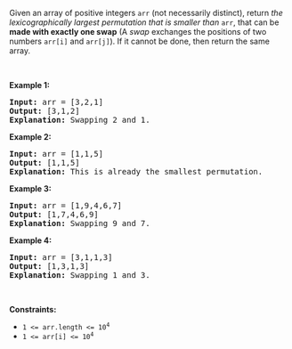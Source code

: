 Given an array of positive integers `` arr `` (not necessarily distinct), return _the lexicographically largest permutation that is smaller than_ `` arr ``, that can be __made with exactly one swap__ (A _swap_ exchanges the positions of two numbers `` arr[i] `` and `` arr[j] ``). If it cannot be done, then return the same array.

&nbsp;

__Example 1:__

<pre>
<strong>Input:</strong> arr = [3,2,1]
<strong>Output:</strong> [3,1,2]
<strong>Explanation:</strong> Swapping 2 and 1.
</pre>

__Example 2:__

<pre>
<strong>Input:</strong> arr = [1,1,5]
<strong>Output:</strong> [1,1,5]
<strong>Explanation:</strong> This is already the smallest permutation.
</pre>

__Example 3:__

<pre>
<strong>Input:</strong> arr = [1,9,4,6,7]
<strong>Output:</strong> [1,7,4,6,9]
<strong>Explanation:</strong> Swapping 9 and 7.
</pre>

__Example 4:__

<pre>
<strong>Input:</strong> arr = [3,1,1,3]
<strong>Output:</strong> [1,3,1,3]
<strong>Explanation:</strong> Swapping 1 and 3.
</pre>

&nbsp;

__Constraints:__

*   <code>1 &lt;= arr.length &lt;= 10<sup>4</sup></code>
*   <code>1 &lt;= arr[i] &lt;= 10<sup>4</sup></code>
